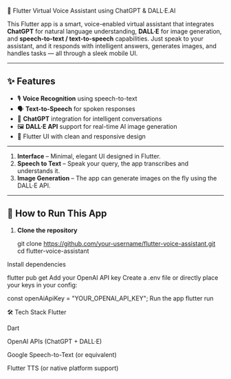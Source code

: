 🤖 Flutter Virtual Voice Assistant using ChatGPT & DALL·E.AI

This Flutter app is a smart, voice-enabled virtual assistant that integrates **ChatGPT** for natural language understanding, **DALL·E** for image generation, and **speech-to-text / text-to-speech** capabilities. Just speak to your assistant, and it responds with intelligent answers, generates images, and handles tasks — all through a sleek mobile UI.

---

## ✨ Features

- 🎙️ **Voice Recognition** using speech-to-text
- 🗣️ **Text-to-Speech** for spoken responses
- 💬 **ChatGPT** integration for intelligent conversations
- 🖼️ **DALL·E API** support for real-time AI image generation
- 📱 Flutter UI with clean and responsive design

---

1. **Interface** – Minimal, elegant UI designed in Flutter.
2. **Speech to Text** – Speak your query, the app transcribes and understands it.
3. **Image Generation** – The app can generate images on the fly using the DALL·E API.

---

## 🚀 How to Run This App

1. **Clone the repository**  

   git clone https://github.com/your-username/flutter-voice-assistant.git
   cd flutter-voice-assistant
   
Install dependencies

flutter pub get
Add your OpenAI API key
Create a .env file or directly place your keys in your config:

const openAiApiKey = "YOUR_OPENAI_API_KEY";
Run the app
flutter run

🛠️ Tech Stack
Flutter

Dart

OpenAI APIs (ChatGPT + DALL·E)

Google Speech-to-Text (or equivalent)

Flutter TTS (or native platform support)

